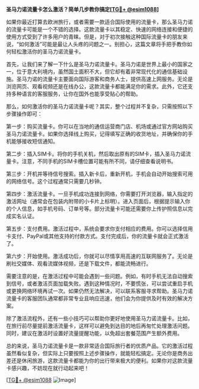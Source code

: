 **圣马力诺流量卡怎么激活？简单几步教你搞定[[TG💪+ @esim1088](https://t.me/s/esim1088)]**

如果你最近打算去欧洲旅行，或者需要一款适合国际使用的流量卡，那么圣马力诺的流量卡可能是一个不错的选择。这款流量卡以其稳定、快速的网络连接和便捷的使用方式受到了许多用户的青睐。但是，对于初次接触这种国际流量卡的朋友来说，“如何激活”可能是最让人头疼的问题之一。别担心，这篇文章将手把手教你如何轻松激活你的圣马力诺流量卡。

首先，让我们来了解一下什么是圣马力诺流量卡。圣马力诺是世界上最小的国家之一，位于意大利境内，虽然国土面积不大，但它却有着非常现代化的通信基础设施。圣马力诺的流量卡主要面向国际游客和商务人士，提供高速上网服务。无论是浏览网页、观看视频还是在线办公，这款流量卡都能满足你的需求。此外，它还支持多种语言的客服服务，让你在国外也能享受贴心的帮助。

那么，如何激活你的圣马力诺流量卡呢？其实，整个过程并不复杂，只需按照以下步骤操作即可：

第一步：购买流量卡。你可以在当地的通信运营商门店、机场或通过官方网站购买圣马力诺流量卡。如果你选择线上购买，记得填写正确的收货地址，并确保你的手机能够接收短信通知。

第二步：插入SIM卡。将你的手机关机，然后取出原有的SIM卡，插入圣马力诺流量卡。注意，不同手机的SIM卡槽位置可能有所不同，请仔细查看说明书。

第三步：开机并等待信号搜索。插入新卡后，重新开机，手机会自动开始搜索可用的网络信号。这个过程通常只需要几秒钟。

第四步：激活流量卡。一旦手机成功连接到网络，你需要打开浏览器，输入指定的激活网址（通常会在包装内附带的小卡片上标明）。进入页面后，根据提示输入你的个人信息，如手机号码、订单号等。部分流量卡可能还需要你上传护照信息以完成实名认证。

第五步：支付费用。激活过程中，系统会要求你支付相应的费用。你可以选择信用卡支付、PayPal或其他支持的付款方式。支付完成后，你的流量卡就会正式激活了。

第六步：开始使用。激活成功后，你就可以尽情享用高速的互联网服务了。无论是刷社交媒体、观看流媒体视频，还是下载文件，都能流畅进行。

需要注意的是，在激活过程中可能会遇到一些问题。例如，有时手机无法自动搜索到信号，或者激活页面加载失败。遇到这种情况时，不要慌张，可以尝试重启手机或更换网络环境再试一次。如果仍然无法解决，可以联系客服寻求帮助。圣马力诺流量卡的客服团队通常都非常专业且响应迅速，他们会为你提供及时有效的解决方案。

除了激活流程外，还有一些小技巧可以帮助你更好地使用圣马力诺流量卡。比如，在旅行前尽量提前激活流量卡，这样可以避免到达目的地后再匆忙处理激活问题。同时，建议在激活时设置好流量提醒功能，以免超出套餐范围产生额外费用。

总的来说，圣马力诺流量卡是一款非常适合国际旅行者的优质产品。它的激活过程虽然看似复杂，但实际上只要按照上述步骤操作，就能轻松搞定。无论你是商务出差还是休闲旅游，这款流量卡都能为你的出行带来极大的便利。如果你对这款流量卡感兴趣，不妨现在就行动起来吧！

[[TG💪+ @esim1088](https://t.me/s/esim1088) ![Image](https://i.postimg.cc/4NQfJmqS/Snipaste-2025-05-13-00-14-12.png)]